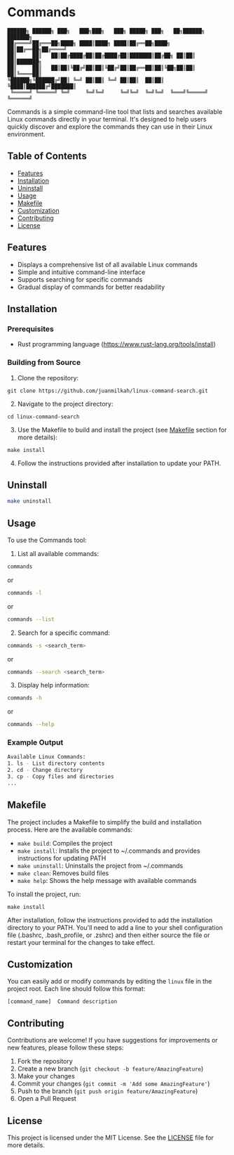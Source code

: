# Commands

```
██████╗ ██████╗ ███╗   ███╗███╗   ███╗ █████╗ ███╗   ██╗██████╗ ███████╗
██╔════╝██╔═══██╗████╗ ████║████╗ ████║██╔══██╗████╗  ██║██╔══██╗██╔════╝
██║     ██║   ██║██╔████╔██║██╔████╔██║███████║██╔██╗ ██║██║  ██║███████╗
██║     ██║   ██║██║╚██╔╝██║██║╚██╔╝██║██╔══██║██║╚██╗██║██║  ██║╚════██║
╚██████╗╚██████╔╝██║ ╚═╝ ██║██║ ╚═╝ ██║██║  ██║██║ ╚████║██████╔╝███████║
 ╚═════╝ ╚═════╝ ╚═╝     ╚═╝╚═╝     ╚═╝╚═╝  ╚═╝╚═╝  ╚═══╝╚═════╝ ╚══════╝
```

Commands is a simple command-line tool that lists and searches available Linux
commands directly in your terminal. It's designed to help users quickly discover
and explore the commands they can use in their Linux environment.

## Table of Contents

- [Features](#features)
- [Installation](#installation)
- [Uninstall](Uninstall)
- [Usage](#usage)
- [Makefile](#makefile)
- [Customization](#customization)
- [Contributing](#contributing)
- [License](#license)

## Features

- Displays a comprehensive list of all available Linux commands
- Simple and intuitive command-line interface
- Supports searching for specific commands
- Gradual display of commands for better readability

## Installation

### Prerequisites

- Rust programming language (https://www.rust-lang.org/tools/install)

### Building from Source

1. Clone the repository:

```
git clone https://github.com/juanmilkah/linux-command-search.git
```

2. Navigate to the project directory:

```
cd linux-command-search
```

3. Use the Makefile to build and install the project (see [Makefile](#makefile) section for more details):

```
make install
```

4. Follow the instructions provided after installation to update your PATH.

## Uninstall 

```bash
make uninstall
```

## Usage

To use the Commands tool:

1. List all available commands:

```bash
commands
```

or

```bash
commands -l
```

or

```bash
commands --list
```

2. Search for a specific command:

```bash
commands -s <search_term>
```

or

```bash
commands --search <search_term>
```

3. Display help information:
```bash
commands -h
```
or
```bash
commands --help
```

### Example Output

```bash
Available Linux Commands:
1. ls - List directory contents
2. cd - Change directory
3. cp - Copy files and directories
...
```

## Makefile

The project includes a Makefile to simplify the build and installation process. Here are the available commands:

- `make build`: Compiles the project
- `make install`: Installs the project to ~/.commands and provides instructions for updating PATH
- `make uninstall`: Uninstalls the project from ~/.commands
- `make clean`: Removes build files
- `make help`: Shows the help message with available commands

To install the project, run:

```
make install
```

After installation, follow the instructions provided to add the installation directory to your PATH. You'll need to add a line to your shell configuration file (.bashrc, .bash_profile, or .zshrc) and then either source the file or restart your terminal for the changes to take effect.

## Customization

You can easily add or modify commands by editing the `linux` file in the project root. Each line should follow this format:

```
[command_name]  Command description
```

## Contributing

Contributions are welcome! If you have suggestions for improvements or new features, please follow these steps:

1. Fork the repository
2. Create a new branch (`git checkout -b feature/AmazingFeature`)
3. Make your changes
4. Commit your changes (`git commit -m 'Add some AmazingFeature'`)
5. Push to the branch (`git push origin feature/AmazingFeature`)
6. Open a Pull Request

## License

This project is licensed under the MIT License. See the [LICENSE](LICENSE) file for more details.
